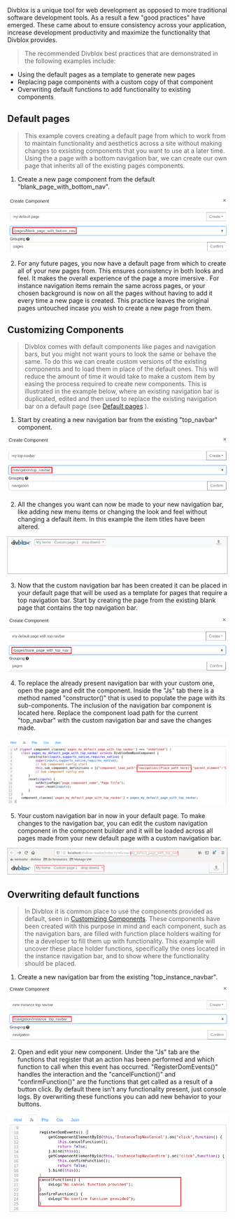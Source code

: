 
Divblox is a unique tool for web development as opposed to more traditional software development tools. As a result a few "good practices" have emerged. These came about to ensure consistency across your application, increase development productivity and maximize the functionality that Divblox provides.

>The recommended Divblox best practices that are demonstrated in the following examples include:
- Using the default pages as a template to generate new pages
- Replacing page components with a custom copy of that component
- Overwriting default functions to add functionality to existing components

## Default pages
> This example covers creating a default page from which to work from to maintain functionality and aesthetics across a site without making changes to exsisting components that you want to use at a later time. Using the a page with a bottom navigation bar, we can create our own page that inherits all of the existing pages components.


1. Create a new page component from the default "blank_page_with_bottom_nav". 

<p align="centre">
  <img  src=_media/_screenshots/example-bottom-nav2.png>
</p>

2. For any future pages, you now have a default page from which to create all of your new pages from. This ensures consistency in both looks and feel. It makes the overall experience of the page a more imersive . For instance navigation items remain the same across pages, or your chosen background is now on all the pages without having to add it every time a new page is created. This practice leaves the original pages untouched incase you wish to create a new page from them. 


## Customizing Components
> Divblox comes with default components like pages and navigation bars, but you might not want yours to look the same or behave the same. To do this we can create custom versions of the existing components and to load them in place of the default ones. This will reduce the amount of time it would take to make a custom item by easing the process required to create new components. This is illustrated in the example below, where an existing navigation bar is duplicated, edited and then used to replace the existing navigation bar on a default page (see [Default pages](#Default-pages) ).

1. Start by creating a new navigation bar from the existing "top_navbar" component. 

<p align="centre">
  <img  src=_media/_screenshots/example-top-nav2.png>
</p>

2. All the changes you want can now be made to your new navigation bar, like adding new menu items or changing the look and feel without changing a default item. In this example the item titles have been altered.

<p align="centre">
  <img  src=_media/_screenshots/example-top-nav3.png>
</p> 

3. Now that the custom navigation bar has been created it can be placed in your default page that will be used as a template for pages that require a top navigation bar. Start by creating the page from the existing blank page that contains the top navigation bar.

<p align="centre">
  <img  src=_media/_screenshots/example-top-nav4.png>
</p> 

4. To replace the already present navigation bar with your custom one, open the page and edit the component. Inside the "Js" tab there is a method named "constructor()" that is used to populate the page with its sub-components. The inclusion of the navigation bar component is located here. Replace the component load path for the current "top_navbar" with the custom navigation bar and save the changes made. 

<p align="centre">
  <img  src=_media/_screenshots/example-top-nav5.png>
</p> 

5. Your custom navigation bar in now in your default page. To make changes to the navigation bar, you can edit the custom navigation component in the component builder and it will be loaded across all pages made from your new default page with a custom navigation bar. 

<p align="centre">
  <img  src=_media/_screenshots/example-top-nav6.png>
</p> 

## Overwriting default functions

> In Divblox it is common place to use the components provided as default, seen in [Customizing Components](#Customizing-Components). These components have been created with this purpose in mind and each component, such as the navigation bars, are filled with function place holders waiting for the a developer to fill them up with functionality. This example will uncover these place holder functions, specifically the ones located in the instance navigation bar, and to show where the functionality should be placed.

1. Create a new navigation bar from the existing "top_instance_navbar".


<p align="center">
  <img  src=_media/_screenshots/example-instance-nav2.png>
</p>

2. Open and edit your new component. Under the "Js" tab are the functions that register that an action has been performed and which function to call when this event has occurred. "RegisterDomEvents()" handles the interaction and the "cancelFunction()" and "confirmFunction()" are the functions that get called as a result of a button click. By default there isn't any functionality present, just console logs. By overwriting these functions you can add new behavior to your buttons.

<p align="center">
  <img  src=_media/_screenshots/example-instance-nav3.png>
</p>

